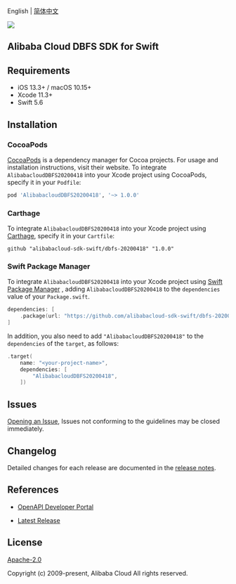 English | [简体中文](README-CN.md)

![](https://aliyunsdk-pages.alicdn.com/icons/AlibabaCloud.svg)

## Alibaba Cloud DBFS SDK for Swift

## Requirements

- iOS 13.3+ / macOS 10.15+
- Xcode 11.3+
- Swift 5.6

## Installation

### CocoaPods

[CocoaPods](https://cocoapods.org) is a dependency manager for Cocoa projects. For usage and installation instructions, visit their website. To integrate `AlibabacloudDBFS20200418` into your Xcode project using CocoaPods, specify it in your `Podfile`:

```ruby
pod 'AlibabacloudDBFS20200418', '~> 1.0.0'
```

### Carthage

To integrate `AlibabacloudDBFS20200418` into your Xcode project using [Carthage](https://github.com/Carthage/Carthage), specify it in your `Cartfile`:

```ogdl
github "alibabacloud-sdk-swift/dbfs-20200418" "1.0.0"
```

### Swift Package Manager

To integrate `AlibabacloudDBFS20200418` into your Xcode project using [Swift Package Manager](https://swift.org/package-manager/) , adding `AlibabacloudDBFS20200418` to the `dependencies` value of your `Package.swift`.

```swift
dependencies: [
    .package(url: "https://github.com/alibabacloud-sdk-swift/dbfs-20200418.git", from: "1.0.0")
]
```

In addition, you also need to add `"AlibabacloudDBFS20200418"` to the `dependencies` of the `target`, as follows:

```swift
.target(
    name: "<your-project-name>",
    dependencies: [
        "AlibabacloudDBFS20200418",
    ])
```

## Issues

[Opening an Issue](https://github.com/alibabacloud-sdk-swift/dbfs-20200418/issues/new), Issues not conforming to the guidelines may be closed immediately.

## Changelog

Detailed changes for each release are documented in the [release notes](./ChangeLog.txt).

## References

* [OpenAPI Developer Portal](https://next.api.alibabacloud.com/home)
- [Latest Release](https://github.com/alibabacloud-sdk-swift/dbfs-20200418)

## License

[Apache-2.0](http://www.apache.org/licenses/LICENSE-2.0)

Copyright (c) 2009-present, Alibaba Cloud All rights reserved.
